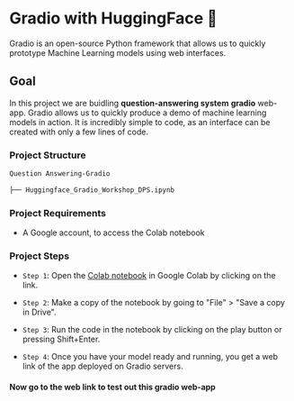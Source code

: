 # Gradio with HuggingFace 🤗

Gradio is an open-source Python framework that allows us to quickly prototype Machine Learning models using web interfaces.

## Goal

In this project we are buidling **question-answering system** **gradio** web-app. Gradio allows us to quickly produce a demo of machine learning models in action. It is incredibly simple to code, as an interface can be created with only a few lines of code.

### Project Structure

```bash
Question Answering-Gradio

├── Huggingface_Gradio_Workshop_DPS.ipynb

```

### Project Requirements

- A Google account, to access the Colab notebook

### Project Steps

- `Step 1`: Open the [Colab notebook](link-to-colab-notebook) in Google Colab by clicking on the link.

- `Step 2`: Make a copy of the notebook by going to "File" > "Save a copy in Drive".

- `Step 3`: Run the code in the notebook by clicking on the play button or pressing Shift+Enter.

- `Step 4`: Once you have your model ready and running, you get a web link of the app deployed on Gradio servers.


#### Now go to the web link to test out this gradio web-app
